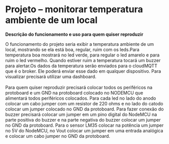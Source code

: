 # Projeto – monitorar temperatura ambiente de um local

<b>Descrição do funcionamento e uso para quem quiser reproduzir</b>

O funcionamento do projeto seria exibir a temperatura ambiente de um local, mostrando se ela está boa, regular, ruim com os leds.Para temperatura boa mostrará no led verde, para regular o led amarelo e para ruim o led vermelho. Quando estiver ruim a temperatura tocará um buzzer para alertar.Os dados da temperatura serão enviados para o cloudMQTT que é o broker. Ele poderá enviar esse dado em qualquer dispositivo. Para visualizar precisará utilizar uma dashboard.
<br><br>
Para quem quiser reproduzir precisará colocar todos os periféricos na protoboard e um GND na protoboard colocado no NODEMCU que alimentará todos periféricos colocados. Para cada led no lado do anodo colocar um cabo jumper com um resistor de 220 ohms e no lado do catodo colocar um jumper colocado no GND da protoboard. Para fazer conexão do buzzer precisará colocar um jumper em um pino digital do NodeMCU na parte positiva do buzzer e na parte negativa do buzzer colocar um jumper no GND da protoboard. Para o sensor LM35 colocar na potência um jumper no 5V do NodeMCU, no Vout colocar um jumper em uma entrada analógica e colocar um cabo jumper no GND da protoboard.
